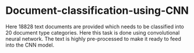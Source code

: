 # Document-classification-using-CNN
Here 18828 text documents are provided which needs to be classified into 20 document type categories. Here this task is done using convolutional neural network.
The text is highly pre-processed to make it ready to feed into the CNN model.
